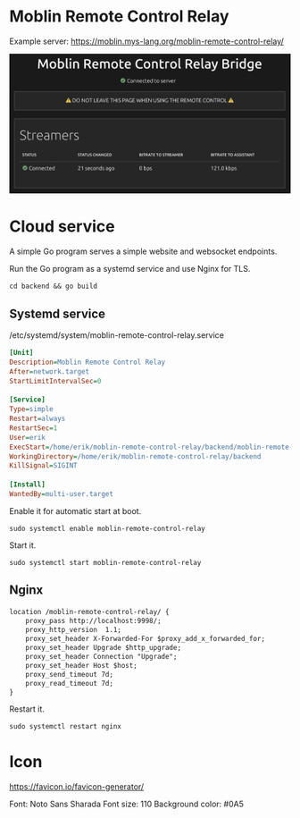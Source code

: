 # Moblin Remote Control Relay

Example server: https://moblin.mys-lang.org/moblin-remote-control-relay/

<img src="screenshot.png">

# Cloud service

A simple Go program serves a simple website and websocket endpoints.

Run the Go program as a systemd service and use Nginx for TLS.

```
cd backend && go build
```

## Systemd service

/etc/systemd/system/moblin-remote-control-relay.service

``` ini
[Unit]
Description=Moblin Remote Control Relay
After=network.target
StartLimitIntervalSec=0

[Service]
Type=simple
Restart=always
RestartSec=1
User=erik
ExecStart=/home/erik/moblin-remote-control-relay/backend/moblin-remote-control-relay -address localhost:9998 -reverse_proxy_base /moblin-remote-control-relay
WorkingDirectory=/home/erik/moblin-remote-control-relay/backend
KillSignal=SIGINT

[Install]
WantedBy=multi-user.target
```

Enable it for automatic start at boot.

```
sudo systemctl enable moblin-remote-control-relay
```

Start it.

```
sudo systemctl start moblin-remote-control-relay
```

## Nginx

```
location /moblin-remote-control-relay/ {
    proxy_pass http://localhost:9998/;
    proxy_http_version  1.1;
    proxy_set_header X-Forwarded-For $proxy_add_x_forwarded_for;
    proxy_set_header Upgrade $http_upgrade;
    proxy_set_header Connection "Upgrade";
    proxy_set_header Host $host;
    proxy_send_timeout 7d;
    proxy_read_timeout 7d;
}
```

Restart it.

```
sudo systemctl restart nginx
```

# Icon

https://favicon.io/favicon-generator/

Font: Noto Sans Sharada
Font size: 110
Background color: #0A5
